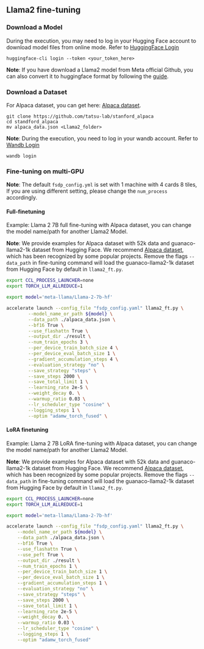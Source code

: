 ## Llama2 fine-tuning



### Download a Model
During the execution, you may need to log in your Hugging Face account to download model files from online mode. Refer to [HuggingFace Login](https://huggingface.co/docs/huggingface_hub/quick-start#login)

```
huggingface-cli login --token <your_token_here>
```

**Note**: If you have download a Llama2 model from Meta official Github, you can also convert it to huggingface format by following the [guide](https://huggingface.co/docs/transformers/main/en/model_doc/llama2#usage-tips).

### Download a Dataset

For Alpaca dataset, you can get here: [Alpaca dataset](https://github.com/tatsu-lab/stanford_alpaca/blob/main/alpaca_data.json).
```
git clone https://github.com/tatsu-lab/stanford_alpaca
cd standford_alpaca
mv alpaca_data.json <Llama2_folder>
```


**Note**: During the execution, you need to log in your wandb account. Refer to [Wandb Login](https://docs.wandb.ai/ref/cli/wandb-login)
```
wandb login
```

### Fine-tuning on multi-GPU

**Note**:
The default `fsdp_config.yml` is set with 1 machine with 4 cards 8 tiles, If you are using different setting, please change the `num_process` accordingly.

#### Full-finetuning 


Example: Llama 2 7B full fine-tuning with Alpaca dataset, you can change the model name/path for another Llama2 Model.


**Note**:
We provide examples for Alpaca dataset with 52k data and guanaco-llama2-1k dataset from Hugging Face. We recommend [Alpaca dataset](#download-a-dataset), which has been recognized by some popular projects.
Remove the flags `--data_path` in fine-tuning command will load the guanaco-llama2-1k dataset from Hugging Face by default in `llama2_ft.py`.



```bash
export CCL_PROCESS_LAUNCHER=none
export TORCH_LLM_ALLREDUCE=1

export model='meta-llama/Llama-2-7b-hf'

accelerate launch --config_file "fsdp_config.yaml" llama2_ft.py \
        --model_name_or_path ${model} \
        --data_path ./alpaca_data.json \
        --bf16 True \
        --use_flashattn True \
        --output_dir ./result \
        --num_train_epochs 3 \
        --per_device_train_batch_size 4 \
        --per_device_eval_batch_size 1 \
        --gradient_accumulation_steps 4 \
        --evaluation_strategy "no" \
        --save_strategy "steps" \
        --save_steps 2000 \
        --save_total_limit 1 \
        --learning_rate 2e-5 \
        --weight_decay 0. \
        --warmup_ratio 0.03 \
        --lr_scheduler_type "cosine" \
        --logging_steps 1 \
        --optim "adamw_torch_fused" \
```


#### LoRA finetuning

Example: Llama 2 7B LoRA fine-tuning with Alpaca dataset, you can change the model name/path for another Llama2 Model.

**Note**:
We provide examples for Alpaca dataset with 52k data and guanaco-llama2-1k dataset from Hugging Face. We recommend [Alpaca dataset](#download-a-dataset), which has been recognized by some popular projects.
Remove the flags `--data_path` in fine-tuning command will load the guanaco-llama2-1k dataset from Hugging Face by default in `llama2_ft.py`.


```bash
export CCL_PROCESS_LAUNCHER=none
export TORCH_LLM_ALLREDUCE=1

export model='meta-llama/Llama-2-7b-hf'

accelerate launch --config_file "fsdp_config.yaml" llama2_ft.py \
    --model_name_or_path ${model} \
    --data_path ./alpaca_data.json \
    --bf16 True \
    --use_flashattn True \
    --use_peft True \
    --output_dir ./result \
    --num_train_epochs 1 \
    --per_device_train_batch_size 1 \
    --per_device_eval_batch_size 1 \
    --gradient_accumulation_steps 1 \
    --evaluation_strategy "no" \
    --save_strategy "steps" \
    --save_steps 2000 \
    --save_total_limit 1 \
    --learning_rate 2e-5 \
    --weight_decay 0. \
    --warmup_ratio 0.03 \
    --lr_scheduler_type "cosine" \
    --logging_steps 1 \
    --optim "adamw_torch_fused"
```
